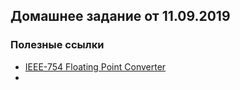 ## Домашнее задание от 11.09.2019  

### Полезные ссылки

- [IEEE-754 Floating Point Converter](https://www.h-schmidt.net/FloatConverter/IEEE754.html)
- 
